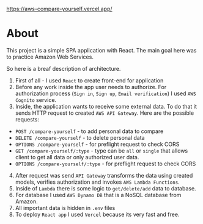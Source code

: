 https://aws-compare-yourself.vercel.app/

# About
This project is a simple SPA application with React.
The main goal here was to practice Amazon Web Services.

So here is a breaf description of architecture.

1. First of all - I used `React` to create front-end for application
2. Before any work inside the app user needs to authorize. For authorization process (`Sign in`, `Sign up`, `Email verification`) I used `AWS Cognito` service.
3. Inside, the application wants to receive some external data. To do that it sends HTTP request to created `AWS API Gateway`. Here are the possible requests:
- `POST /compare-yourself` - to add personal data to compare
- `DELETE /compare-yourself` - to delete personal data
- `OPTIONS /compare-yourself` - for preflight request to check CORS
- `GET /compare-yourself/:type` - type can be `all` or `single` that allows client to get all data or only authorized user data.
- `OPTIONS /compare-yourself/:type` - for preflight request to check CORS
4. After request was send `API Gateway` transforms the data using created models, verifies authorization and invokes `AWS Lambda Functions`.
5. Inside of `Lambda` there is some logic to `get/delete/add` data to database.
6. For database I used `AWS Dynamo DB` that is a NoSQL database from Amazon.
7. All important data is hidden in `.env` files
8. To deploy `React app` I used `Vercel` because its very fast and free.
